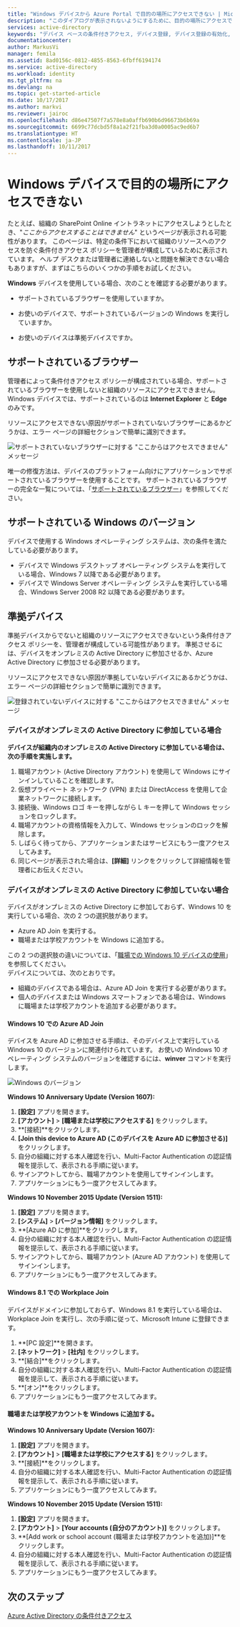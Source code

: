 ```yaml
---
title: "Windows デバイスから Azure Portal で目的の場所にアクセスできない | Microsoft Docs"
description: "このダイアログが表示されないようにするために、目的の場所にアクセスできない原因と確認事項について説明します。"
services: active-directory
keywords: "デバイス ベースの条件付きアクセス, デバイス登録, デバイス登録の有効化, デバイス登録と MDM"
documentationcenter: 
author: MarkusVi
manager: femila
ms.assetid: 8ad0156c-0812-4855-8563-6fbff6194174
ms.service: active-directory
ms.workload: identity
ms.tgt_pltfrm: na
ms.devlang: na
ms.topic: get-started-article
ms.date: 10/17/2017
ms.author: markvi
ms.reviewer: jairoc
ms.openlocfilehash: d86e47507f7a578e8a0affb690b6d96673b6b69a
ms.sourcegitcommit: 6699c77dcbd5f8a1a2f21fba3d0a0005ac9ed6b7
ms.translationtype: HT
ms.contentlocale: ja-JP
ms.lasthandoff: 10/11/2017
---
```

# <a name="you-cant-get-there-from-here-on-a-windows-device"></a>Windows デバイスで目的の場所にアクセスできない

たとえば、組織の SharePoint Online イントラネットにアクセスしようとしたとき、"*ここからアクセスすることはできません*" というページが表示される可能性があります。 このページは、特定の条件下において組織のリソースへのアクセスを防ぐ条件付きアクセス ポリシーを管理者が構成しているために表示されています。 ヘルプ デスクまたは管理者に連絡しないと問題を解決できない場合もありますが、まずはこちらのいくつかの手順をお試しください。

**Windows** デバイスを使用している場合、次のことを確認する必要があります。

- サポートされているブラウザーを使用していますか。

- お使いのデバイスで、サポートされているバージョンの Windows を実行していますか。

- お使いのデバイスは準拠デバイスですか。






## <a name="supported-browser"></a>サポートされているブラウザー

管理者によって条件付きアクセス ポリシーが構成されている場合、サポートされているブラウザーを使用しないと組織のリソースにアクセスできません。 Windows デバイスでは、サポートされているのは **Internet Explorer** と **Edge** のみです。

リソースにアクセスできない原因がサポートされていないブラウザーにあるかどうかは、エラー ページの詳細セクションで簡単に識別できます。

![サポートされていないブラウザーに対する "ここからはアクセスできません" メッセージ](./media/active-directory-conditional-access-device-remediation/02.png "シナリオ")

唯一の修復方法は、デバイスのプラットフォーム向けにアプリケーションでサポートされているブラウザーを使用することです。 サポートされているブラウザーの完全な一覧については、「[サポートされているブラウザー](active-directory-conditional-access-supported-apps.md)」を参照してください。  


## <a name="supported-versions-of-windows"></a>サポートされている Windows のバージョン

デバイスで使用する Windows オペレーティング システムは、次の条件を満たしている必要があります。 

- デバイスで Windows デスクトップ オペレーティング システムを実行している場合、Windows 7 以降である必要があります。
- デバイスで Windows Server オペレーティング システムを実行している場合、Windows Server 2008 R2 以降である必要があります。 


## <a name="compliant-device"></a>準拠デバイス

準拠デバイスからでないと組織のリソースにアクセスできないという条件付きアクセス ポリシーを、管理者が構成している可能性があります。 準拠させるには、デバイスをオンプレミスの Active Directory に参加させるか、Azure Active Directory に参加させる必要があります。

リソースにアクセスできない原因が準拠していないデバイスにあるかどうかは、エラー ページの詳細セクションで簡単に識別できます。
 
![登録されていないデバイスに対する "ここからはアクセスできません" メッセージ](./media/active-directory-conditional-access-device-remediation/01.png "シナリオ")


### <a name="is-your-device-joined-to-an-on-premises-active-directory"></a>デバイスがオンプレミスの Active Directory に参加している場合

**デバイスが組織内のオンプレミスの Active Directory に参加している場合は、次の手順を実施します。**

1. 職場アカウント (Active Directory アカウント) を使用して Windows にサインインしていることを確認します。
2. 仮想プライベート ネットワーク (VPN) または DirectAccess を使用して企業ネットワークに接続します。
3. 接続後、Windows ロゴ キーを押しながら L キーを押して Windows セッションをロックします。
4. 職場アカウントの資格情報を入力して、Windows セッションのロックを解除します。
5. しばらく待ってから、アプリケーションまたはサービスにもう一度アクセスしてみます。
6. 同じページが表示された場合は、**[詳細]** リンクをクリックして詳細情報を管理者にお伝えください。


### <a name="is-your-device-not-joined-to-an-on-premises-active-directory"></a>デバイスがオンプレミスの Active Directory に参加していない場合

デバイスがオンプレミスの Active Directory に参加しておらず、Windows 10 を実行している場合、次の 2 つの選択肢があります。

* Azure AD Join を実行する。
* 職場または学校アカウントを Windows に追加する。

この 2 つの選択肢の違いについては、「[職場での Windows 10 デバイスの使用](active-directory-azureadjoin-windows10-devices.md)」を参照してください。  
デバイスについては、次のとおりです。

- 組織のデバイスである場合は、Azure AD Join を実行する必要があります。
- 個人のデバイスまたは Windows スマートフォンである場合は、Windows に職場または学校アカウントを追加する必要があります。 



#### <a name="azure-ad-join-on-windows-10"></a>Windows 10 での Azure AD Join

デバイスを Azure AD に参加させる手順は、そのデバイス上で実行している Windows 10 のバージョンに関連付けられています。 お使いの Windows 10 オペレーティング システムのバージョンを確認するには、**winver** コマンドを実行します。 

![Windows のバージョン](./media/active-directory-conditional-access-device-remediation/03.png )


**Windows 10 Anniversary Update (Version 1607):**

1. **[設定]** アプリを開きます。
2. **[アカウント]** > **[職場または学校にアクセスする]** をクリックします。
3. **[接続]**をクリックします。
4. **[Join this device to Azure AD (このデバイスを Azure AD に参加させる)]** をクリックします。
5. 自分の組織に対する本人確認を行い、Multi-Factor Authentication の認証情報を提示して、表示される手順に従います。
6. サインアウトしてから、職場アカウントを使用してサインインします。
7. アプリケーションにもう一度アクセスしてみます。

**Windows 10 November 2015 Update (Version 1511):**

1. **[設定]** アプリを開きます。
2. **[システム]** > **[バージョン情報]** をクリックします。
3. **[Azure AD に参加]**をクリックします。
4. 自分の組織に対する本人確認を行い、Multi-Factor Authentication の認証情報を提示して、表示される手順に従います。
5. サインアウトしてから、職場アカウント (Azure AD アカウント) を使用してサインインします。
6. アプリケーションにもう一度アクセスしてみます。


#### <a name="workplace-join-on-windows-81"></a>Windows 8.1 での Workplace Join

デバイスがドメインに参加しておらず、Windows 8.1 を実行している場合は、Workplace Join を実行し、次の手順に従って、Microsoft Intune に登録できます。

1. **[PC 設定]**を開きます。
2. **[ネットワーク]** > **[社内]** をクリックします。
3. **[結合]**をクリックします。
4. 自分の組織に対する本人確認を行い、Multi-Factor Authentication の認証情報を提示して、表示される手順に従います。
5. **[オン]**をクリックします。
6. アプリケーションにもう一度アクセスしてみます。



#### <a name="add-your-work-or-school-account-to-windows"></a>職場または学校アカウントを Windows に追加する。 


**Windows 10 Anniversary Update (Version 1607):**

1. **[設定]** アプリを開きます。
2. **[アカウント]** > **[職場または学校にアクセスする]** をクリックします。
3. **[接続]**をクリックします。
4. 自分の組織に対する本人確認を行い、Multi-Factor Authentication の認証情報を提示して、表示される手順に従います。
5. アプリケーションにもう一度アクセスしてみます。


**Windows 10 November 2015 Update (Version 1511):**

1. **[設定]** アプリを開きます。
2. **[アカウント]** > **[Your accounts (自分のアカウント)]** をクリックします。
3. **[Add work or school account (職場または学校アカウントを追加)]**をクリックします。
4. 自分の組織に対する本人確認を行い、Multi-Factor Authentication の認証情報を提示して、表示される手順に従います。
5. アプリケーションにもう一度アクセスしてみます。





## <a name="next-steps"></a>次のステップ
[Azure Active Directory の条件付きアクセス](active-directory-conditional-access.md)

